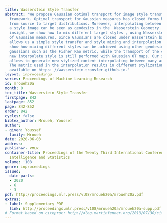```yaml
---
title: Wasserstein Style Transfer
abstract: 'We propose Gaussian optimal transport for image style transfer in an Encoder/Decoder
  framework. Optimal transport for Gaussian measures has closed forms Monge mappings
  from source to target distributions. Moreover, interpolating between a content and
  a style image can be seen as geodesics in the  Wasserstein Geometry. Using this
  insight, we show how to mix different target styles , using Wasserstein barycenter
  of Gaussian measures. Since Gaussians are closed under Wasserstein barycenter, this
  allows us a simple style transfer and style mixing and interpolation. Moreover we
  show how mixing different styles can be achieved using other geodesic metrics between
  gaussians such as the Fisher Rao metric, while the transport of the content to the
  new interpolate style is still performed with Gaussian OT maps. Our simple methodology
  allows to generate new stylized content interpolating between many artistic styles.
  The metric used in the interpolation results in different stylizations. A demo is
  available on https: //wasserstein-transfer.github.io.'
layout: inproceedings
series: Proceedings of Machine Learning Research
id: mroueh20a
month: 0
tex_title: Wasserstein Style Transfer
firstpage: 842
lastpage: 852
page: 842-852
order: 842
cycles: false
bibtex_author: Mroueh, Youssef
author:
- given: Youssef
  family: Mroueh
date: 2020-06-03
address: 
publisher: PMLR
container-title: Proceedings of the Twenty Third International Conference on Artificial
  Intelligence and Statistics
volume: '108'
genre: inproceedings
issued:
  date-parts:
  - 2020
  - 6
  - 3
pdf: http://proceedings.mlr.press/v108/mroueh20a/mroueh20a.pdf
extras:
- label: Supplementary PDF
  link: http://proceedings.mlr.press/v108/mroueh20a/mroueh20a-supp.pdf
# Format based on citeproc: http://blog.martinfenner.org/2013/07/30/citeproc-yaml-for-bibliographies/
---
```

